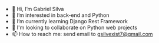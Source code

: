 - 👋 Hi, I’m Gabriel Silva
- 👀 I’m interested in back-end and Python
- 🌱 I’m currently learning Django Rest Framework
- 💞️ I'm looking to collaborate on Python web projects
- 📫 How to reach me: send email to gsilvexist7@gmail.com

<!---
silvagabriel07/silvagabriel07 is a ✨ special ✨ repository because its `README.md` (this file) appears on your GitHub profile.
You can click the Preview link to take a look at your changes.
--->
